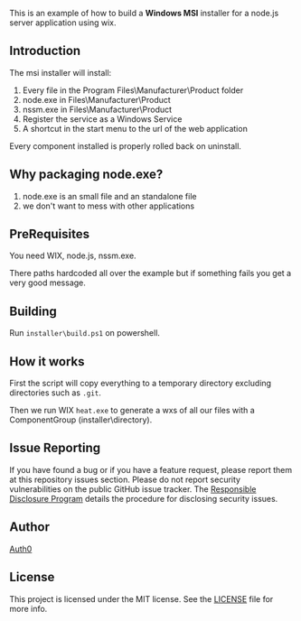 This is an example of how to build a __Windows MSI__ installer for a node.js server application using wix.

## Introduction

The msi installer will install:

1.  Every file in the Program Files\Manufacturer\Product folder
2.  node.exe in Files\Manufacturer\Product
3.  nssm.exe in Files\Manufacturer\Product
4.  Register the service as a Windows Service
5.  A shortcut in the start menu to the url of the web application

Every component installed is properly rolled back on uninstall.

## Why packaging node.exe?

1.  node.exe is an small file and an standalone file
2.  we don't want to mess with other applications

## PreRequisites

You need WIX, node.js, nssm.exe.

There paths hardcoded all over the example but if something fails you get a very good message.

## Building

Run `installer\build.ps1` on powershell.

## How it works

First the script will copy everything to a temporary directory excluding directories such as `.git`.

Then we run WIX `heat.exe` to generate a wxs of all our files with a ComponentGroup (installer\directory).

## Issue Reporting

If you have found a bug or if you have a feature request, please report them at this repository issues section. Please do not report security vulnerabilities on the public GitHub issue tracker. The [Responsible Disclosure Program](https://auth0.com/whitehat) details the procedure for disclosing security issues.

## Author

[Auth0](auth0.com)

## License

This project is licensed under the MIT license. See the [LICENSE](LICENSE) file for more info.
